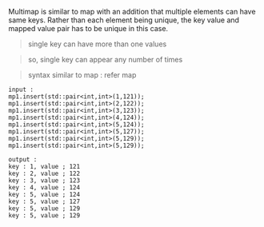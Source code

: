Multimap is similar to map with an addition that multiple elements can have same keys. 
Rather than each element being unique, the key value and mapped value pair has to be unique in this case.

> single key can have more than one values

> so, single key can appear any number of times

> syntax similar to map : refer map


    input : 
    mp1.insert(std::pair<int,int>(1,121));
    mp1.insert(std::pair<int,int>(2,122));
    mp1.insert(std::pair<int,int>(3,123));
    mp1.insert(std::pair<int,int>(4,124));
    mp1.insert(std::pair<int,int>(5,124));
    mp1.insert(std::pair<int,int>(5,127));
    mp1.insert(std::pair<int,int>(5,129));
    mp1.insert(std::pair<int,int>(5,129));
    
    output : 
    key : 1, value ; 121
    key : 2, value ; 122
    key : 3, value ; 123
    key : 4, value ; 124
    key : 5, value ; 124
    key : 5, value ; 127
    key : 5, value ; 129
    key : 5, value ; 129
    
    
